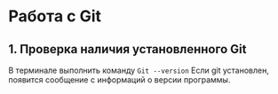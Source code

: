 # Работа с Git

## 1. Проверка наличия установленного Git
В терминале выполнить команду `Git --version`
Если git установлен, появится сообщение с информаций о версии программы. 
